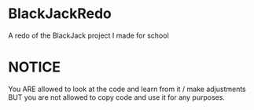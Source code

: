 # BlackJackRedo

A redo of the BlackJack project I made for school

# NOTICE

You ARE allowed to look at the code and learn from it / make adjustments BUT you are not allowed to copy code and use it for any purposes.

